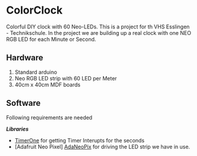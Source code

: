 # ColorClock
Colorful DIY clock with 60 Neo-LEDs.
This is a project for th VHS Esslingen - Technikschule.
In the project we are building up a real clock with one NEO RGB LED for each Minute or Second.

## Hardware
1. Standard arduino
2. Neo RGB LED strip with 60 LED per Meter
3. 40cm x 40cm MDF boards

## Software
Following requirements are needed

***Libraries***
* [TimerOne][TimerOne] for getting Timer Interupts for the seconds
* [Adafruit Neo Pixel] [AdaNeoPix] for driving the LED strip we have in use.

[AdaNeoPix]: {https://github.com/adafruit/Adafruit_NeoPixel}
[TimerOne]: {https://www.pjrc.com/teensy/td_libs_TimerOne.html}